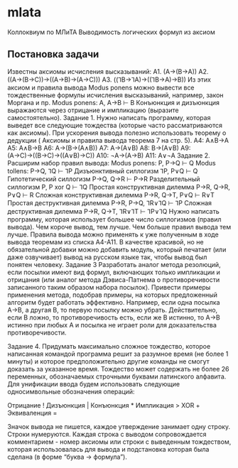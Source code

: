 # mlata

Коллоквиум по МЛиТА 
Выводимость логических формул из аксиом

## Постановка задачи

Известны аксиомы исчисления высказываний:
A1.   (A→(B→A))
A2.   ((A→(B→C))→((A→B)→(A→C)))
A3.   ((⅂B→⅂A)→((⅂B→A)→B))
Из этих аксиом и правила вывода Modus ponens можно вывести все тождественные формулы исчисления высказываний, например, закон Моргана и пр.
Modus ponens:   A, A→B ⊢  B
Конъюнкция и дизъюнкция выражаются через отрицание и импликацию (выразите самостоятельно).
Задание 1.
Нужно написать программу, которая выведет все следующие тождества (которые часто рассматриваются как аксиомы).  При ускорения вывода полезно использовать теорему о дедукции ( Аксиомы и правила вывода теорема 7 на стр. 5).
A4:   A∧B→A
A5:   A∧B→B
A6:   A→(B→(A∧B))
A7:   A→(A∨B)
A8:   B→(A∨B)
A9:   (A→C)→((B→C)→((A∨B)→C))
A10:   ¬A→(A→B)
A11:   A∨¬A
Задание 2.
Расширим набор правил вывода:
Modus ponens:   			P, P→Q ⊢ Q
Modus tollens:    			P→Q, ⅂Q ⊢ ⅂P
Дизъюнктивный силлогизм		⅂P, P∨Q ⊢ Q
Гипотетический силлогизм		P→Q, Q→R ⊢ P→R
Разделительный силлогизм		P, P xor Q ⊢ ⅂Q
Простая конструктивная дилемма	P→R, Q→R, P∨Q ⊢ R
Сложная конструктивная дилемма	P→R, Q→T, P∨Q ⊢ R∨T
Простая деструктивная дилемма	P→R, P→Q, ⅂R∨⅂Q ⊢ ⅂P
Сложная деструктивная дилемма	P→R, Q→T, ⅂R∨⅂T ⊢ ⅂P∨⅂Q 
Нужно написать программу, которая использует большее число силлогизмов (правил вывода). Чем короче вывод, тем лучше. Чем больше правил вывода тем лучше. Правила вывода можно применять к уже полученным в ходе вывода теоремам из списка A4-A11. В качестве красивой, но не обязательной добавки можно добавить модуль, который печатает (или даже озвучивает) вывод на русском языке так, чтобы вывод был понятен человеку.
Задание 3
Разработать аналог метода резолюций, если посылки имеют вид формул, включающих только импликации и отрицания (или аналог метода Дэвиса-Патнема о противоречивости записанного таким образом набора посылок). Привести примеры применения метода, подобрав примеры, на которых предложенный алгоритм будет работать эффективно. Например, если одна посылка A→B, а другая B, то первую посылку можно убрать. Действительно, если B ложно, то противоречивость есть, если же B истинно, то A→B истинно при любых  A и посылка не играет роли для доказательства противоречивости.


Задание 4. 
Придумать максимально сложное тождество, которое написанная командой программа решит за разумное время (не более 1 минуты) и которое предположительно другие команды не смогут доказать за указанное время. Тождество может содержать не более 26 переменных, обозначаемых строчными буквами латинского алфавита.
Для унификации ввода будем использовать следующие односимвольные обозначения операций:


Отрицание !
Дизъюнкция |
Конъюнкция *
Импликация >
XOR +
Эквиваленция =

Значок вывода не пишется, каждое утверждение занимает одну строку. Строки нумеруются. Каждая строка с выводом сопровождается комментарием - номер аксиомы или строки с выведенным тождеством, которая использовалась для вывода и подстановка которая была сделана (в форме “буква -> формула”).

